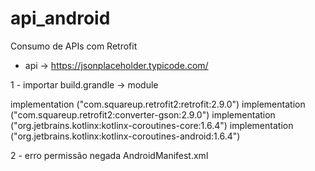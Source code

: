 # api_android
Consumo de APIs  com Retrofit



* api -> https://jsonplaceholder.typicode.com/

1 - importar build.grandle -> module

implementation ("com.squareup.retrofit2:retrofit:2.9.0")
implementation ("com.squareup.retrofit2:converter-gson:2.9.0")
implementation ("org.jetbrains.kotlinx:kotlinx-coroutines-core:1.6.4")
implementation ("org.jetbrains.kotlinx:kotlinx-coroutines-android:1.6.4")

2 - erro permissão negada 
AndroidManifest.xml
